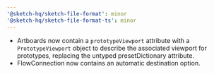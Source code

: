```yaml
---
'@sketch-hq/sketch-file-format': minor
'@sketch-hq/sketch-file-format-ts': minor
---
```


- Artboards now contain a `prototypeViewport` attribute with a `PrototypeViewport` object to describe the associated viewport for prototypes, replacing the untyped presetDictionary attribute.
- FlowConnection now contains an automatic destination option.

